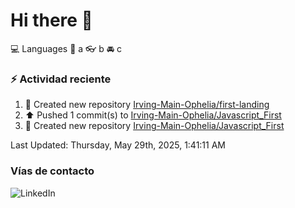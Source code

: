 # Hi there 👋

:computer: Languages
:pencil: a
:eyeglasses: b
:oncoming_automobile: c

### :zap: Actividad reciente
<!--RECENT_ACTIVITY:start-->
1. 📔 Created new repository [Irving-Main-Ophelia/first-landing](https://github.com/Irving-Main-Ophelia/first-landing)<br>
2. ⬆️ Pushed 1 commit(s) to [Irving-Main-Ophelia/Javascript_First](https://github.com/Irving-Main-Ophelia/Javascript_First)<br>
3. 📔 Created new repository [Irving-Main-Ophelia/Javascript_First](https://github.com/Irving-Main-Ophelia/Javascript_First)<br>
<!--RECENT_ACTIVITY:end-->
<!--RECENT_ACTIVITY:last_update-->
Last Updated: Thursday, May 29th, 2025, 1:41:11 AM
<!--RECENT_ACTIVITY:last_update_end-->

### Vías de contacto

![LinkedIn](https://www.linkedin.com/in/irving-hernández-226846205/)
